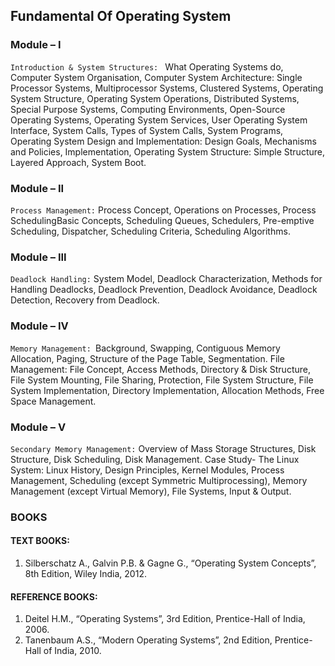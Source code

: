 ## Fundamental Of Operating System

### Module – I

`Introduction & System Structures: ` What Operating Systems do, Computer System
Organisation, Computer System Architecture: Single Processor Systems, Multiprocessor
Systems, Clustered Systems, Operating System Structure, Operating System Operations,
Distributed Systems, Special Purpose Systems, Computing Environments, Open-Source
Operating Systems, Operating System Services, User Operating System Interface,
System Calls, Types of System Calls, System Programs, Operating System Design and
Implementation: Design Goals, Mechanisms and Policies, Implementation, Operating
System Structure: Simple Structure, Layered Approach, System Boot.

### Module – II

`Process Management:` Process Concept, Operations on Processes, Process SchedulingBasic Concepts, Scheduling Queues, Schedulers, Pre-emptive Scheduling, Dispatcher,
Scheduling Criteria, Scheduling Algorithms.

### Module – III

`Deadlock Handling:` System Model, Deadlock Characterization, Methods for Handling
Deadlocks, Deadlock Prevention, Deadlock Avoidance, Deadlock Detection, Recovery
from Deadlock.

### Module – IV

`Memory Management: `Background, Swapping, Contiguous Memory Allocation, Paging,
Structure of the Page Table, Segmentation.
File Management: File Concept, Access Methods, Directory & Disk Structure, File
System Mounting, File Sharing, Protection, File System Structure, File System
Implementation, Directory Implementation, Allocation Methods, Free Space
Management.

### Module – V

`Secondary Memory Management:` Overview of Mass Storage Structures, Disk Structure,
Disk Scheduling, Disk Management.
Case Study- The Linux System: Linux History, Design Principles, Kernel Modules,
Process Management, Scheduling (except Symmetric Multiprocessing), Memory
Management (except Virtual Memory), File Systems, Input & Output.

### BOOKS

#### TEXT BOOKS:

1. Silberschatz A., Galvin P.B. & Gagne G., “Operating System Concepts”, 8th Edition, Wiley India, 2012.

#### REFERENCE BOOKS:

1. Deitel H.M., “Operating Systems”, 3rd Edition, Prentice-Hall of India, 2006.
2. Tanenbaum A.S., “Modern Operating Systems”, 2nd Edition, Prentice-Hall of India, 2010.
